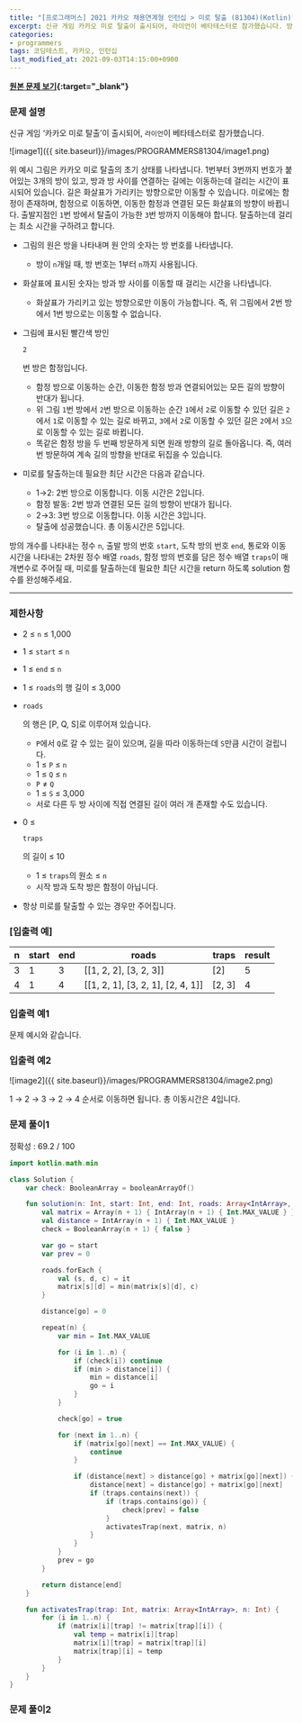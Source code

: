 ```yaml
---
title: "[프로그래머스] 2021 카카오 채용연계형 인턴십 > 미로 탈출 (81304)(Kotlin)"
excerpt: 신규 게임 카카오 미로 탈출이 출시되어, 라이언이 베타테스터로 참가했습니다. 방의 개수를 나타내는 정수 n, 출발 방의 번호 start, 도착 방의 번호 end, 통로와 이동시간을 나타내는 2차원 정수 배열 roads, 함정 방의 번호를 담은 정수 배열 traps이 매개변수로 주어질 때, 미로를 탈출하는데 필요한 최단 시간을 return 하도록 solution 함수를 완성해주세요.
categories:
- programmers
tags: 코딩테스트, 카카오, 인턴십
last_modified_at: 2021-09-03T14:15:00+0900
---
```


**[원본 문제 보기](https://programmers.co.kr/learn/courses/30/lessons/81304?language=kotlin){:target="_blank"}**


### 문제 설명

신규 게임 ‘카카오 미로 탈출’이 출시되어, `라이언`이 베타테스터로 참가했습니다.

![image1]({{ site.baseurl}}/images/PROGRAMMERS81304/image1.png)

위 예시 그림은 카카오 미로 탈출의 초기 상태를 나타냅니다. 1번부터 3번까지 번호가 붙어있는 3개의 방이 있고, 방과 방 사이를 연결하는 길에는 이동하는데 걸리는 시간이 표시되어 있습니다. 길은 화살표가 가리키는 방향으로만 이동할 수 있습니다. 미로에는 함정이 존재하며, 함정으로 이동하면, 이동한 함정과 연결된 모든 화살표의 방향이 바뀝니다.
출발지점인 `1`번 방에서 탈출이 가능한 `3`번 방까지 이동해야 합니다. 탈출하는데 걸리는 최소 시간을 구하려고 합니다.

- 그림의 원은 방을 나타내며 원 안의 숫자는 방 번호를 나타냅니다.

  - 방이 `n`개일 때, 방 번호는 1부터 `n`까지 사용됩니다.

- 화살표에 표시된 숫자는 방과 방 사이를 이동할 때 걸리는 시간을 나타냅니다.

  - 화살표가 가리키고 있는 방향으로만 이동이 가능합니다. 즉, 위 그림에서 2번 방에서 1번 방으로는 이동할 수 없습니다.

- 그림에 표시된 빨간색 방인

   

  ```
  2
  ```

  번 방은 함정입니다.

  - 함정 방으로 이동하는 순간, 이동한 함정 방과 연결되어있는 모든 길의 방향이 반대가 됩니다.
  - 위 그림 `1`번 방에서 `2`번 방으로 이동하는 순간 `1`에서 `2`로 이동할 수 있던 길은 `2`에서 `1`로 이동할 수 있는 길로 바뀌고, `3`에서 `2`로 이동할 수 있던 길은 `2`에서 `3`으로 이동할 수 있는 길로 바뀝니다.
  - 똑같은 함정 방을 두 번째 방문하게 되면 원래 방향의 길로 돌아옵니다. 즉, 여러 번 방문하여 계속 길의 방향을 반대로 뒤집을 수 있습니다.

- 미로를 탈출하는데 필요한 최단 시간은 다음과 같습니다.

  - 1→2: 2번 방으로 이동합니다. 이동 시간은 2입니다.
  - 함정 발동: 2번 방과 연결된 모든 길의 방향이 반대가 됩니다.
  - 2→3: 3번 방으로 이동합니다. 이동 시간은 3입니다.
  - 탈출에 성공했습니다. 총 이동시간은 5입니다.

방의 개수를 나타내는 정수 `n`, 출발 방의 번호 `start`, 도착 방의 번호 `end`, 통로와 이동시간을 나타내는 2차원 정수 배열 `roads`, 함정 방의 번호를 담은 정수 배열 `traps`이 매개변수로 주어질 때, 미로를 탈출하는데 필요한 최단 시간을 return 하도록 solution 함수를 완성해주세요.

------





### 제한사항

- 2 ≤ `n` ≤ 1,000

- 1 ≤ `start` ≤ `n`

- 1 ≤ `end` ≤ `n`

- 1 ≤ `roads`의 행 길이 ≤ 3,000

- ```
  roads
  ```

  의 행은 [P, Q, S]로 이루어져 있습니다.

  - `P`에서 `Q`로 갈 수 있는 길이 있으며, 길을 따라 이동하는데 `S`만큼 시간이 걸립니다.
  - 1 ≤ `P` ≤ `n`
  - 1 ≤ `Q` ≤ `n`
  - `P` ≠ `Q`
  - 1 ≤ `S` ≤ 3,000
  - 서로 다른 두 방 사이에 직접 연결된 길이 여러 개 존재할 수도 있습니다.

- 0 ≤

   

  ```
  traps
  ```

  의 길이 ≤ 10

  - 1 ≤ `traps`의 원소 ≤ `n`
  - 시작 방과 도착 방은 함정이 아닙니다.

- 항상 미로를 탈출할 수 있는 경우만 주어집니다.



### **[입출력 예]**

| n    | start | end  | roads                             | traps  | result |
| ---- | ----- | ---- | --------------------------------- | ------ | ------ |
| 3    | 1     | 3    | [[1, 2, 2], [3, 2, 3]]            | [2]    | 5      |
| 4    | 1     | 4    | [[1, 2, 1], [3, 2, 1], [2, 4, 1]] | [2, 3] | 4      |



### 입출력 예1

문제 예시와 같습니다.





### 입출력 예2

![image2]({{ site.baseurl}}/images/PROGRAMMERS81304/image2.png)

1 → 2 → 3 → 2 → 4 순서로 이동하면 됩니다. 총 이동시간은 4입니다.




### 문제 풀이1

정확성 : 69.2 / 100 <br/>


```kotlin
import kotlin.math.min

class Solution {
    var check: BooleanArray = booleanArrayOf()

    fun solution(n: Int, start: Int, end: Int, roads: Array<IntArray>, traps: IntArray): Int {
        val matrix = Array(n + 1) { IntArray(n + 1) { Int.MAX_VALUE } }
        val distance = IntArray(n + 1) { Int.MAX_VALUE }
        check = BooleanArray(n + 1) { false }

        var go = start
        var prev = 0

        roads.forEach {
            val (s, d, c) = it
            matrix[s][d] = min(matrix[s][d], c)
        }

        distance[go] = 0

        repeat(n) {
            var min = Int.MAX_VALUE

            for (i in 1..n) {
                if (check[i]) continue
                if (min > distance[i]) {
                    min = distance[i]
                    go = i
                }
            }

            check[go] = true

            for (next in 1..n) {
                if (matrix[go][next] == Int.MAX_VALUE) {
                    continue
                }

                if (distance[next] > distance[go] + matrix[go][next]) {
                    distance[next] = distance[go] + matrix[go][next]
                    if (traps.contains(next)) {
                        if (traps.contains(go)) {
                            check[prev] = false
                        }
                        activatesTrap(next, matrix, n)
                    }
                }
            }
            prev = go
        }

        return distance[end]
    }

    fun activatesTrap(trap: Int, matrix: Array<IntArray>, n: Int) {
        for (i in 1..n) {
            if (matrix[i][trap] != matrix[trap][i]) {
                val temp = matrix[i][trap]
                matrix[i][trap] = matrix[trap][i]
                matrix[trap][i] = temp
            }
        }
    }
}
```



### 문제 풀이2

```kotlin

```
